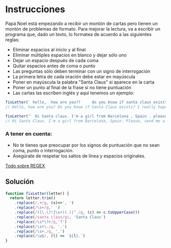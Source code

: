 # Instrucciones

<p>
Papá Noel está empezando a recibir un montón de cartas pero tienen un montón de problemas de formato. Para mejorar la lectura, va a escribir un programa que, dado un texto, lo formatea de acuerdo a las siguientes reglas:
</p>
<ul>
<li>Eliminar espacios al inicio y al final</li>
<li>Eliminar múltiples espacios en blanco y dejar sólo uno</li>
<li>Dejar un espacio después de cada coma</li>
<li>Quitar espacios antes de coma o punto</li>
<li>Las preguntas sólo deben terminar con un signo de interrogación</li>
<li>La primera letra de cada oración debe estar en mayúscula</li>
<li>Poner en mayúscula la palabra "Santa Claus" si aparece en la carta</li>
<li>Poner un punto al final de la frase si no tiene puntuación</li>
<li>Las cartas las escriben inglés y aquí tenemos un ejemplo:</li>
</ul>

```js
fixLetter(` hello,  how are you??     do you know if santa claus exists?  i really hope he does!  bye  `)
// Hello, how are you? Do you know if Santa Claus exists? I really hope he does! Bye.

fixLetter("  Hi Santa claus. I'm a girl from Barcelona , Spain . please, send me a bike.  Is it possible?")
// Hi Santa Claus. I'm a girl from Barcelona, Spain. Please, send me a bike. Is it possible?
```

<h3>A tener en cuenta:</h3>

<ul>
  <li>No te tienes que preocupar por los signos de puntuación que no sean coma, punto o interrogación.</li>
  <li>Asegúrate de respetar los saltos de línea y espacios originales.</li>
</ul>

<a href="https://www.w3schools.com/jsref/jsref_obj_regexp.asp">Todo sobre REGEX</a>

<h2>Solución</h2>

```js
function fixLetter(letter) {
  return letter.trim()
    .replace(/,+/g, (x)=>', ')
    .replace(/\s+/g,' ')
    .replace(/([\.\?!]\s+)(.)|^./g, (c) => c.toUpperCase())
    .replace(/santa claus/gi, 'Santa Claus')
    .replace(/\s*\?+/g,'?')
    .replace(/\s+\./g, '.')
    .replace(/\s+,/g, ',')
    .replace(/\w$/, (l) => `${l}.`)
}
```
